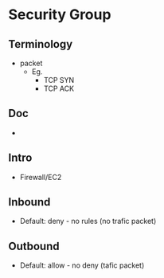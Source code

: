 # Security Group

## Terminology
* packet 
  * Eg.
    * TCP SYN 
    * TCP ACK 

## Doc
* 

## Intro
* Firewall/EC2

## Inbound
* Default: deny - no rules (no trafic packet)

## Outbound
* Default:  allow - no deny (tafic packet)
